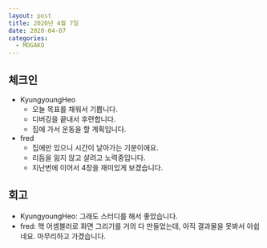 ```yaml
---
layout: post
title: 2020년 4월 7일
date: 2020-04-07
categories:
  - MOGAKO
---
```


## 체크인

- KyungyoungHeo
  - 오늘 목표를 채워서 기쁩니다.
  - 디버깅을 끝내서 후련합니다.
  - 집에 가서 운동을 할 계획입니다.
- fred
  - 집에만 있으니 시간이 날아가는 기분이에요.
  - 리듬을 잃지 않고 살려고 노력중입니다.
  - 지난번에 이어서 4장을 재미있게 보겠습니다.

## 회고

- KyungyoungHeo: 그래도 스터디를 해서 좋았습니다.
- fred: 핵 어셈블러로 화면 그리기를 거의 다 만들었는데, 아직 결과물을 못봐서 아쉽네요. 마무리하고 가겠습니다.
